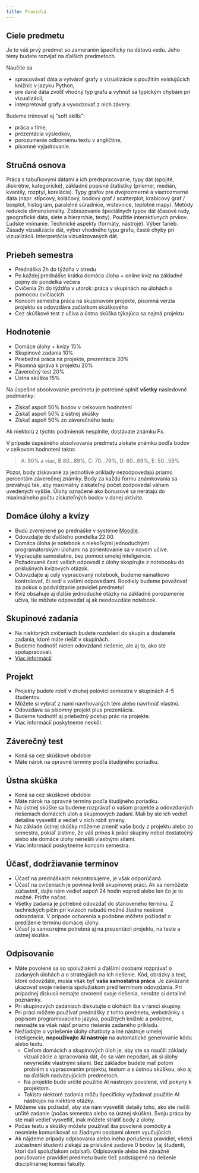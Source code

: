 ```yaml
---
title: Pravidlá
---
```


## Ciele predmetu

Je to váš prvý predmet so zameraním špecificky na dátovú vedu. Jeho témy budete rozvíjať na ďalších predmetoch.

Naučíte sa 

* spracovávať dáta a vytvárať grafy a vizualizácie s použitím existujúcich knižníc v jazyku Python,
* pre dané dáta zvoliť vhodný typ grafu a vyhnúť sa typickým chybám pri vizualizácii,
* interpretovať grafy a vyvodzovať z nich závery.

Budeme trénovať aj "soft skills":

* práca v tíme,
* prezentácia výsledkov,
* porozumenie odbornému textu v angličtine,
* písomné vyjadrovanie.

## Stručná osnova

Práca s tabuľkovými dátami a ich predspracovanie, typy dát (spojité, diskrétne, kategorické), základné popisné štatistiky (priemer, medián, kvantily, rozptyl, korelácia). Typy grafov pre dvojrozmerné a viacrozmerné dáta (napr. stĺpcový, koláčový, bodový graf / scatterplot, krabicový graf / boxplot, histogram, paralelné súradnice, vrstevnice, teplotné mapy). Metódy redukcie dimenzionality. Zobrazovanie špeciálnych typov dát (časové rady, geografické dáta, siete a hierarchie, texty). Použitie interaktívnych prvkov. Ľudské vnímanie. Technické aspekty (formáty, nástroje). Výber farieb. Zásady vizualizácie dát, výber vhodného typu grafu, časté chyby pri vizualizácii. Interpretácia vizualizovaných dát.

## Priebeh semestra

* Prednáška 2h do týždňa v stredu
* Po každej prednáške krátka domáca úloha + online kvíz na základné pojmy do pondelka večera
* Cvičenia 2h do týždňa v utorok: práca v skupinách na úlohách s pomocou cvičiacich
* Koncom semestra práca na skupinovom projekte, písomná verzia projektu sa odovzdáva začiatkom skúškového
* Cez skúškové test z učiva a ústna skúška týkajúca sa najmä projektu

## Hodnotenie

* Domáce úlohy + kvízy 15%
* Skupinové zadania 10%
* Priebežná práca na projekte, prezentácia 20%
* Písomná správa k projektu 20%
* Záverečný test 20%
* Ústna skúška 15%

Na úspešné absolvovanie predmetu je potrebné splniť **všetky** nasledovné podmienky:

* Získať aspoň 50% bodov v celkovom hodnotení
* Získať aspoň 50% z ústnej skúšky
* Získať aspoň 50% zo záverečného testu

Ak niektorú z týchto podmienok nesplníte, dostávate známku Fx.

V prípade úspešného absolvovania predmetu získate známku podľa bodov v celkovom hodnotení takto:
> A: 90% a viac, B:80...89%, C: 70...79%, D: 60...69%, E: 50...59%

Pozor, body získavané za jednotlivé príklady nezodpovedajú priamo percentám záverečnej známky. Body za každú formu známkovania sa preváhujú tak, aby maximálny získateľný počet zodpovedal váham uvedených vyššie. Úlohy označené ako bonusové sa nerátajú do maximálneho počtu získateľných bodov v danej aktivite.

## Domáce úlohy a kvízy

* Budú zverejnené po prednáške v systéme [Moodle](https://moodle.uniba.sk/course/view.php?id=3421).
* Odovzdajte do ďalšieho pondelka 22:00.
* Domáca úloha je notebook s niekoľkými jednoduchými programátorskými úlohami na zorientovanie sa v novom učive.
* Vypracujte samostatne, bez pomoci umelej inteligencie. 
* Požadované časti vašich odpovedí z úlohy skopírujte z notebooku do príslušných kvízových otázok.
* Odovzdajte aj celý vypracovaný notebook, budeme námatkovo kontrolovať, či sedí s vašimi odpoveďami. Rozdiely budeme považovať za pokus o podvádzanie pravidiel predmetu!
* Kvíz obsahuje aj ďalšie jednoduché otázky na základné porozumenie učiva, tie môžete odpovedať aj ak neodovzdáte notebook.

## Skupinové zadania

* Na niektorých cvičeniach budete rozdelení do skupín a dostanete zadania, ktoré máte riešiť v skupinách.
* Budeme hodnotiť nielen odovzdané riešenie, ale aj to, ako ste spolupracovali. 
* [Viac informácií](Groups.md)

## Projekt

* Projekty budete robiť v druhej polovici semestra v skupinách 4-5 študentov.
* Môžete si vybrať z nami navrhovaných tém alebo navrhnúť vlastnú.
* Odovzdáva sa písomný projekt plus prezentácia.
* Budeme hodnotiť aj priebežný postup prác na projekte.
* Viac informácií poskytneme neskôr.

## Záverečný test

* Koná sa cez skúškové obdobie
* Máte nárok na opravné termíny podľa študijného poriadku.

## Ústna skúška

* Koná sa cez skúškové obdobie
* Máte nárok na opravné termíny podľa študijného poriadku.
* Na ústnej skúške sa budeme rozprávať o vašom projekte a odovzdaných riešeniach domácich úloh a skupinových zadaní. Mali by ste ich vedieť detailne vysvetliť a vedieť v nich robiť zmeny.
* Na základe ústnej skúšky môžeme zmeniť vaše body z projektu alebo zo semestra, pokiaľ zistíme, že váš prínos k práci skupiny nebol dostatočný alebo ste domáce úlohy neriešili vlastnými silami.
* Viac informácií poskytneme koncom semestra.

## Účasť, dodržiavanie termínov

* Účasť na prednáškach nekontrolujeme, je však odporúčaná.
* Účasť na cvičeniach je povinná kvôli skupinovej práci. Ak sa nemôžete zúčastniť, dajte nám vedieť aspoň 24 hodín vopred alebo len čo je to možné. Príďte načas.
* Všetky zadania je potrebné odovzdať do stanoveného termínu. Z technických píčin pri kvízoch nebudú možné žiadne neskoré odovzdania. V prípade ochorenia a podobne môžete požiadať o predĺženie termínu domácej úlohy.
* Účasť je samozrejme potrebná aj na prezentácii projektu, na teste a ústnej skúške.

## Odpisovanie

* Máte povolené sa so spolužiakmi a ďalšími osobami rozprávať o zadaných úlohách a o stratégiách na ich riešenie. Kód, obrázky a text, ktoré odovzdáte, musia však byť **vaša samostatná práca**. Je zakázané ukazovať svoje riešenia spolužiakom pred termínom odovzdania. Pri prípadnej diskusii nemajte otvorené svoje riešenia, nerobte si detailné poznámky.
* Pri skupinových zadaniach diskutujte o úlohách iba v rámci skupiny.
* Pri práci môžete používať prednášky z tohto predmetu, webstránky s popisom programovacieho jazyka, použitých knižníc a podobne, nesnažte sa však nájsť priamo riešenie zadaného príkladu.
* Nežiadajte o vyriešenie úlohy chatboty a iné nástroje umelej inteligencie, **nepoužívajte AI nástroje** na automatické generovanie kódu alebo textu.
  * Cieľom domácich a skupinových úloh je, aby ste sa naučili základy vizualizácie a spracovania dát, čo sa vám nepodarí, ak si úlohy nevyriešite vlastnými silami. Bez základov budete mať potom problém s vypracovaním projektu, testom a s ústnou skúškou, ako aj na ďalších nadväzujúcich predmetoch.
  * Na projekte bude určité použitie AI nástrojov povolené, viď pokyny k projektom.
  * Takisto niektoré zadania môžu špecificky vyžadovať použitie AI nástrojov na niektoré otázky.
* Môžeme vás požiadať, aby ste nám vysvetlili detaily toho, ako ste riešili určité zadanie (počas semestra alebo na ústnej skúške). Svoju prácu by ste mali vedieť vysvetliť, inak môžete stratiť body z úlohy.
* Počas testu a skúšky môžete používať iba povolené pomôcky a nesmiete komunikovať so žiadnymi osobami okrem vyučujúcich.
* Ak nájdeme prípady odpisovania alebo iného poriušenia pravidiel, všetci zúčastnení študenti získajú za príslušné zadanie 0 bodov (aj študenti, ktorí dali spolužiakom odpísať). Odpisovanie alebo iné závažné porušovanie pravidiel predmetu bude tiež podstúpené na riešenie disciplinárnej komisii fakulty.
